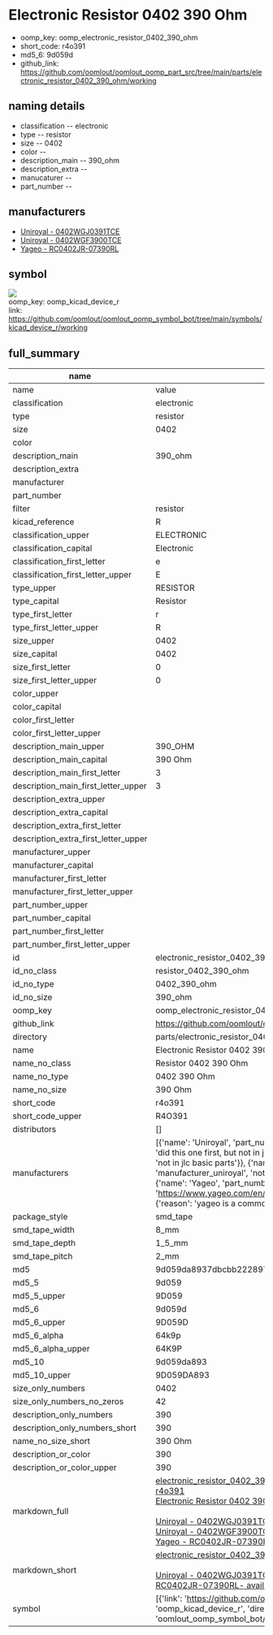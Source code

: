 # Electronic Resistor 0402 390 Ohm

  
* oomp_key: oomp_electronic_resistor_0402_390_ohm 
* short_code: r4o391
* md5_6: 9d059d  
* github_link: https://github.com/oomlout/oomlout_oomp_part_src/tree/main/parts/electronic_resistor_0402_390_ohm/working  
## naming details
* classification -- electronic
* type -- resistor
* size -- 0402
* color -- 
* description_main -- 390_ohm
* description_extra -- 
* manucaturer -- 
* part_number -- 


## manufacturers
* [Uniroyal - 0402WGJ0391TCE]()  
* [Uniroyal - 0402WGF3900TCE]()  
* [Yageo - RC0402JR-07390RL](https://www.yageo.com/en/Chart/Download/pdf/RC0402JR-07390RL)  

## symbol

![](symbol/{index}/working/working_600.png)  
oomp_key: oomp_kicad_device_r  
link: https://github.com/oomlout/oomlout_oomp_symbol_bot/tree/main/symbols/kicad_device_r/working  


## full_summary
| name | value | 
| --- | --- | 
| name | value | 
| classification | electronic | 
| type | resistor | 
| size | 0402 | 
| color |  | 
| description_main | 390_ohm | 
| description_extra |  | 
| manufacturer |  | 
| part_number |  | 
| filter | resistor | 
| kicad_reference | R | 
| classification_upper | ELECTRONIC | 
| classification_capital | Electronic | 
| classification_first_letter | e | 
| classification_first_letter_upper | E | 
| type_upper | RESISTOR | 
| type_capital | Resistor | 
| type_first_letter | r | 
| type_first_letter_upper | R | 
| size_upper | 0402 | 
| size_capital | 0402 | 
| size_first_letter | 0 | 
| size_first_letter_upper | 0 | 
| color_upper |  | 
| color_capital |  | 
| color_first_letter |  | 
| color_first_letter_upper |  | 
| description_main_upper | 390_OHM | 
| description_main_capital | 390 Ohm | 
| description_main_first_letter | 3 | 
| description_main_first_letter_upper | 3 | 
| description_extra_upper |  | 
| description_extra_capital |  | 
| description_extra_first_letter |  | 
| description_extra_first_letter_upper |  | 
| manufacturer_upper |  | 
| manufacturer_capital |  | 
| manufacturer_first_letter |  | 
| manufacturer_first_letter_upper |  | 
| part_number_upper |  | 
| part_number_capital |  | 
| part_number_first_letter |  | 
| part_number_first_letter_upper |  | 
| id | electronic_resistor_0402_390_ohm | 
| id_no_class | resistor_0402_390_ohm | 
| id_no_type | 0402_390_ohm | 
| id_no_size | 390_ohm | 
| oomp_key | oomp_electronic_resistor_0402_390_ohm | 
| github_link | https://github.com/oomlout/oomlout_oomp_part_src/tree/main/parts/electronic_resistor_0402_390_ohm/working | 
| directory | parts/electronic_resistor_0402_390_ohm | 
| name | Electronic Resistor 0402 390 Ohm | 
| name_no_class | Resistor 0402 390 Ohm | 
| name_no_type | 0402 390 Ohm | 
| name_no_size | 390 Ohm | 
| short_code | r4o391 | 
| short_code_upper | R4O391 | 
| distributors | [] | 
| manufacturers | [{'name': 'Uniroyal', 'part_number': '0402WGJ0391TCE', 'link': '', 'id': 'manufacturer_uniroyal', 'note': {'reason': 'did this one first, but not in jlc pcb basic parts and 1 percent are and they are the same price', 'reason_short': 'not in jlc basic parts'}}, {'name': 'Uniroyal', 'part_number': '0402WGF3900TCE', 'link': '', 'id': 'manufacturer_uniroyal', 'note': {'reason': 'in the jlc basic parts catalogue', 'reason_short': 'jlc basic part'}}, {'name': 'Yageo', 'part_number': 'RC0402JR-07390RL', 'link': 'https://www.yageo.com/en/Chart/Download/pdf/RC0402JR-07390RL', 'id': 'manufacturer_yageo', 'note': {'reason': 'yageo is a commonly cross referenced part number', 'reason_short': 'available everywhere'}}] | 
| package_style | smd_tape | 
| smd_tape_width | 8_mm | 
| smd_tape_depth | 1_5_mm | 
| smd_tape_pitch | 2_mm | 
| md5 | 9d059da8937dbcbb2228979929bba104 | 
| md5_5 | 9d059 | 
| md5_5_upper | 9D059 | 
| md5_6 | 9d059d | 
| md5_6_upper | 9D059D | 
| md5_6_alpha | 64k9p | 
| md5_6_alpha_upper | 64K9P | 
| md5_10 | 9d059da893 | 
| md5_10_upper | 9D059DA893 | 
| size_only_numbers | 0402 | 
| size_only_numbers_no_zeros | 42 | 
| description_only_numbers | 390 | 
| description_only_numbers_short | 390 | 
| name_no_size_short | 390 Ohm | 
| description_or_color | 390 | 
| description_or_color_upper | 390 | 
| markdown_full | [electronic_resistor_0402_390_ohm](https://github.com/oomlout/oomlout_oomp_part_src/tree/main/parts/electronic_resistor_0402_390_ohm/working)<br>[r4o391](https://github.com/oomlout/oomlout_oomp_part_src/tree/main/parts/electronic_resistor_0402_390_ohm/working)<br>[Electronic Resistor 0402 390 Ohm](https://github.com/oomlout/oomlout_oomp_part_src/tree/main/parts/electronic_resistor_0402_390_ohm/working)<br><br>[Uniroyal - 0402WGJ0391TCE- not in jlc basic parts]() [(L)  ](https://www.lcsc.com/search?q=0402WGJ0391TCE)[(D)  ](https://www.digikey.com/en/products?keywords=0402WGJ0391TCE)[(M)  ](https://www.mouser.com/Search/Refine?Keyword=0402WGJ0391TCE)[(N)  ](https://www.newark.com/search?st=0402WGJ0391TCE)[(SZ)  ](https://so.szlcsc.com/global.html?k=0402WGJ0391TCE)<br>[Uniroyal - 0402WGF3900TCE- jlc basic part]() [(L)  ](https://www.lcsc.com/search?q=0402WGF3900TCE)[(D)  ](https://www.digikey.com/en/products?keywords=0402WGF3900TCE)[(M)  ](https://www.mouser.com/Search/Refine?Keyword=0402WGF3900TCE)[(N)  ](https://www.newark.com/search?st=0402WGF3900TCE)[(SZ)  ](https://so.szlcsc.com/global.html?k=0402WGF3900TCE)<br>[Yageo - RC0402JR-07390RL- available everywhere](https://www.yageo.com/en/Chart/Download/pdf/RC0402JR-07390RL) [(L)  ](https://www.lcsc.com/search?q=RC0402JR-07390RL)[(D)  ](https://www.digikey.com/en/products?keywords=RC0402JR-07390RL)[(M)  ](https://www.mouser.com/Search/Refine?Keyword=RC0402JR-07390RL)[(N)  ](https://www.newark.com/search?st=RC0402JR-07390RL)[(SZ)  ](https://so.szlcsc.com/global.html?k=RC0402JR-07390RL)<br> | 
| markdown_short | [electronic_resistor_0402_390_ohm](https://github.com/oomlout/oomlout_oomp_part_src/tree/main/parts/electronic_resistor_0402_390_ohm/working)<br><br>[Uniroyal - 0402WGJ0391TCE- not in jlc basic parts]()[Uniroyal - 0402WGF3900TCE- jlc basic part]()[Yageo - RC0402JR-07390RL- available everywhere](https://www.yageo.com/en/Chart/Download/pdf/RC0402JR-07390RL) | 
| symbol | [{'link': 'https://github.com/oomlout/oomlout_oomp_symbol_bot/tree/main/symbols/kicad_device_r', 'oomp_key': 'oomp_kicad_device_r', 'directory': 'oomlout_oomp_symbol_bot/symbols/kicad_device_r//working/working.kicad_sym', 'index': 0}] | 
